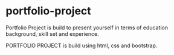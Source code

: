 # portfolio-project
Portfolio Project is build to present yourself in terms of education background, skill set and experience. 

PORTFOLIO PROJECT is build using html, css and bootstrap. 
